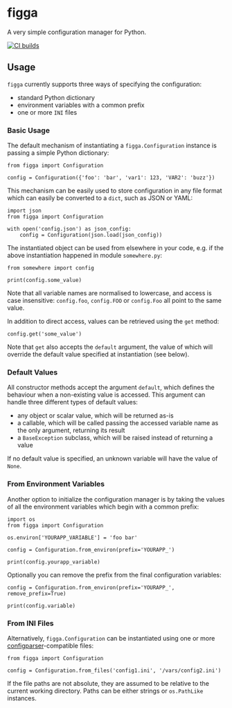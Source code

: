 # figga

A very simple configuration manager for Python.

[![CI builds](https://b11c.semaphoreci.com/badges/figga.svg?style=shields)](https://b11c.semaphoreci.com/projects/figga)


## Usage

`figga` currently supports three ways of specifying the configuration:

* standard Python dictionary
* environment variables with a common prefix
* one or more `INI` files


### Basic Usage

The default mechanism of instantiating a `figga.Configuration` instance is passing a simple Python dictionary:

    from figga import Configuration

    config = Configuration({'foo': 'bar', 'var1': 123, 'VAR2': 'buzz'})

This mechanism can be easily used to store configuration in any file format which can easily be converted to a `dict`, such as JSON or YAML:

    import json
    from figga import Configuration

    with open('config.json') as json_config:
        config = Configuration(json.load(json_config))

The instantiated object can be used from elsewhere in your code, e.g. if the above instantiation happened in module `somewhere.py`:

    from somewhere import config

    print(config.some_value)

Note that all variable names are normalised to lowercase, and access is case insensitive: `config.foo`, `config.FOO` or `config.Foo` all point to the same value.

In addition to direct access, values can be retrieved using the `get` method:

    config.get('some_value')

Note that `get` also accepts the `default` argument, the value of which will override the default value specified at instantiation (see below).


### Default Values

All constructor methods accept the argument `default`, which defines the behaviour when a non-existing value is accessed. This argument can handle three different types of default values:

* any object or scalar value, which will be returned as-is
* a callable, which will be called passing the accessed variable name as the only argument, returning its result
* a `BaseException` subclass, which will be raised instead of returning a value

If no default value is specified, an unknown variable will have the value of `None`.


### From Environment Variables

Another option to initialize the configuration manager is by taking the values of all the environment variables which begin with a common prefix:

    import os
    from figga import Configuration

    os.environ['YOURAPP_VARIABLE'] = 'foo bar'

    config = Configuration.from_environ(prefix='YOURAPP_')

    print(config.yourapp_variable)

Optionally you can remove the prefix from the final configuration variables:

    config = Configuration.from_environ(prefix='YOURAPP_', remove_prefix=True)

    print(config.variable)


### From INI Files

Alternatively, `figga.Configuration` can be instantiated using one or more [configparser](https://docs.python.org/3/library/configparser.html)-compatible files:

    from figga import Configuration

    config = Configuration.from_files('config1.ini', '/vars/config2.ini')

If the file paths are not absolute, they are assumed to be relative to the current working directory. Paths can be either strings or `os.PathLike` instances.

